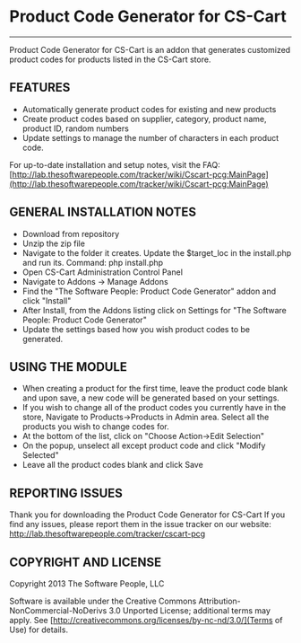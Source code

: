 # Product Code Generator for CS-Cart
-------
Product Code Generator for CS-Cart is an addon that generates customized product codes for products listed
in the CS-Cart store.

## FEATURES

* Automatically generate product codes for existing and new products
* Create product codes based on supplier, category, product name, product ID, random numbers
* Update settings to manage the number of characters in each product code.

For up-to-date installation and setup notes, visit the FAQ:
[http://lab.thesoftwarepeople.com/tracker/wiki/Cscart-pcg:MainPage](http://lab.thesoftwarepeople.com/tracker/wiki/Cscart-pcg:MainPage)


## GENERAL INSTALLATION NOTES

* Download from repository
* Unzip the zip file
* Navigate to the folder it creates. Update the $target_loc in the install.php and run its. Command: php install.php
* Open CS-Cart Administration Control Panel
* Navigate to Addons -> Manage Addons
* Find the "The Software People: Product Code Generator" addon and click "Install"
* After Install, from the Addons listing click on Settings for "The Software People: Product Code Generator"
* Update the settings based how you wish product codes to be generated.

## USING THE MODULE

* When creating a product for the first time, leave the product code blank and upon save, a new code will be generated based on your settings.
* If you wish to change all of the product codes you currently have in the store, Navigate to Products->Products in Admin area. Select all the products you wish to change codes for. 
* At the bottom of the list, click on "Choose Action->Edit Selection"
* On the popup, unselect all except product code and click "Modify Selected"
* Leave all the product codes blank and click Save

## REPORTING ISSUES

Thank you for downloading the Product Code Generator for CS-Cart
If you find any issues, please report them in the issue tracker on our website:
http://lab.thesoftwarepeople.com/tracker/cscart-pcg

## COPYRIGHT AND LICENSE

Copyright 2013 The Software People, LLC

Software is available under the Creative Commons Attribution-NonCommercial-NoDerivs 3.0 Unported License; additional terms may apply. See [http://creativecommons.org/licenses/by-nc-nd/3.0/](Terms of Use) for details.
